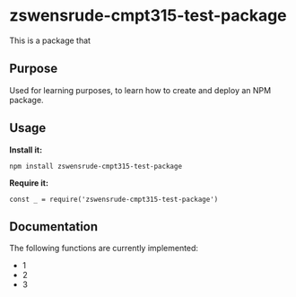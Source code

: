 # zswensrude-cmpt315-test-package
This is a package that 

## Purpose
Used for learning purposes, to learn how to create and deploy an NPM package.

## Usage

**Install it:**

`npm install zswensrude-cmpt315-test-package`

**Require it:**

`const _ = require('zswensrude-cmpt315-test-package')`


## Documentation

The following functions are currently implemented:
- 1
- 2
- 3



